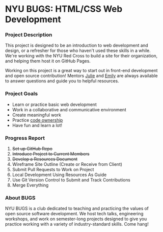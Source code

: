 # NYU BUGS: HTML/CSS Web Development

### Project Description
This project is designed to be an introduction to web development and design, or a refresher for those who haven't used these skills in a while. We're working
with the NYU Red Cross to build a site for their organization, and helping them host it on GitHub Pages.

Working on this project is a great way to start out in front-end development and open source contribution! Mentors [Julie](https://github.com/julieces) and [Emily](https://github.com/em-fong) are always available to answer questions and guide you to helpful resources.

### Project Goals
* Learn or practice basic web development
* Work in a collaborative and communicative environment
* Create meaningful work
* Practice [code ownership](http://swreflections.blogspot.com/2013/04/code-ownership-who-should-own-code.html)
* Have fun and learn a lot!

### Progress Report
1. ~~Set up GitHub Repo~~
2. ~~Introduce Project to Current Members~~
3. ~~Develop a Resources Document~~
4. Wireframe Site Outline (Create or Receive from Client)
5. Submit Pull Requests to Work on Project
6. Local Development Using Resources As Guide
7. Use Git Version Control to Submit and Track Contributions
8. Merge Everything

### About BUGS
NYU BUGS is a club dedicated to teaching and practicing the values of open source software development. We host tech talks, engineering workshops, and work on semester-long projects designed to give you practice working with a variety of industry-standard skills. Come hang!
